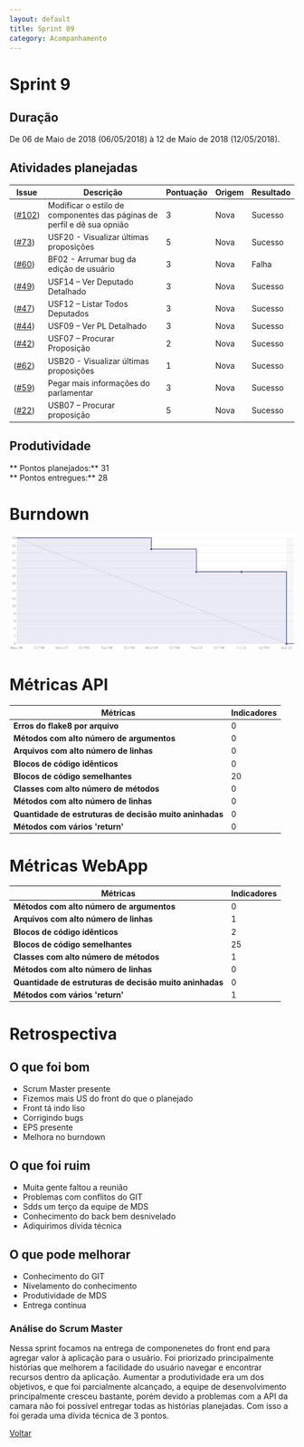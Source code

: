 ```yaml
---
layout: default
title: Sprint 09
category: Acompanhamento
---
```


# Sprint 9

## Duração

De 06 de Maio de 2018 (06/05/2018) à 12 de Maio de 2018 (12/05/2018).

## Atividades planejadas

|Issue| Descrição|Pontuação|Origem|Resultado|
|-|-|-|-|-|
|([#102](https://github.com/fga-gpp-mds/2018.1-VoxPop-WebApp/issues/102))|Modificar o estilo de componentes das páginas de perfil e dê sua opnião|3|Nova|Sucesso|
|([#73](https://github.com/fga-gpp-mds/2018.1-VoxPop-WebApp/issues/73))|USF20 - Visualizar últimas proposições |5|Nova|Sucesso|
|([#60](https://github.com/fga-gpp-mds/2018.1-VoxPop-WebApp/issues/60))|BF02 - Arrumar bug da edição de usuário |3|Nova|Falha|
|([#49](https://github.com/fga-gpp-mds/2018.1-VoxPop-WebApp/issues/49))|USF14 – Ver Deputado Detalhado|3|Nova|Sucesso|
|([#47](https://github.com/fga-gpp-mds/2018.1-VoxPop-WebApp/issues/47))|USF12 – Listar Todos Deputados |3|Nova|Sucesso|
|([#44](https://github.com/fga-gpp-mds/2018.1-VoxPop-WebApp/issues/44))|USF09 – Ver PL Detalhado |3|Nova|Sucesso|
|([#42](https://github.com/fga-gpp-mds/2018.1-VoxPop-WebApp/issues/42))|USF07 – Procurar Proposição|2|Nova|Sucesso|
|([#62](https://github.com/fga-gpp-mds/2018.1-VoxPop-API/issues/62))|USB20 - Visualizar últimas proposições|1|Nova|Sucesso|
|([#59](https://github.com/fga-gpp-mds/2018.1-VoxPop-API/issues/59))|Pegar mais informações do parlamentar|3|Nova|Sucesso|
|([#22](https://github.com/fga-gpp-mds/2018.1-VoxPop-API/issues/22))|USB07 – Procurar proposição |5|Nova|Sucesso|

## Produtividade
** Pontos planejados:** 31
<br>
** Pontos entregues:** 28

# Burndown
![Burndown](../assets/images/burndown9.png)

# Métricas API
|Métricas|Indicadores|
|-|-|
| **Erros do flake8 por arquivo** | 0 |
| **Métodos com alto número de argumentos** | 0 |
| **Arquivos com alto número de linhas** | 0 |
| **Blocos de código idênticos** | 0 |
| **Blocos de código semelhantes** | 20 |
| **Classes com alto número de métodos** | 0 |
| **Métodos com alto número de linhas** | 0 |
| **Quantidade de estruturas de decisão muito aninhadas** | 0 |
| **Métodos com vários 'return'** | 0 |

# Métricas WebApp
|Métricas|Indicadores|
|-|-|
| **Métodos com alto número de argumentos** | 0 |
| **Arquivos com alto número de linhas** | 1 |
| **Blocos de código idênticos** | 2 |
| **Blocos de código semelhantes** | 25 |
| **Classes com alto número de métodos** | 1 |
| **Métodos com alto número de linhas** | 0 |
| **Quantidade de estruturas de decisão muito aninhadas** | 0 |
| **Métodos com vários 'return'** | 1 |

# Retrospectiva

## O que foi bom
- Scrum Master presente
- Fizemos mais US do front do que o planejado
- Front tá indo liso
- Corrigindo bugs
- EPS presente
- Melhora no burndown

## O que foi ruim
- Muita gente faltou a reunião
- Problemas com conflitos do GIT
- Sdds um terço da equipe de MDS
- Conhecimento do back bem desnivelado
- Adiquirimos dívida técnica

## O que pode melhorar
- Conhecimento do GIT
- Nivelamento do conhecimento
- Produtividade de MDS
- Entrega contínua


### Análise do Scrum Master
Nessa sprint focamos na entrega de componenetes do front end para agregar valor à aplicação para o usuário. Foi priorizado principalmente histórias que melhorem a facilidade do usuário navegar e encontrar recursos dentro da aplicação. Aumentar a produtividade era um dos objetivos, e que foi parcialmente alcançado, a equipe de desenvolvimento principalmente cresceu bastante, porém devido a problemas com a API da camara não foi possível entregar todas as histórias planejadas. Com isso a foi gerada uma dívida técnica de 3 pontos.


[Voltar](./../)
